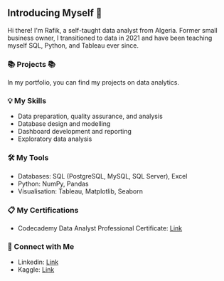## Introducing Myself 👋

Hi there! I'm Rafik, a self-taught data analyst from Algeria. Former small business owner, I transitioned to data in 2021 and have been teaching myself SQL, Python, and Tableau ever since.

### 📚 Projects 📚

In my portfolio, you can find my projects on data analytics.

### 💡 My Skills

   * Data preparation, quality assurance, and analysis
   * Database design and modelling
   * Dashboard development and reporting
   * Exploratory data analysis


### 🛠️ My Tools

   * Databases: SQL (PostgreSQL, MySQL, SQL Server), Excel
   * Python: NumPy, Pandas
   * Visualisation: Tableau, Matplotlib, Seaborn

### :clipboard: My Certifications

   * Codecademy Data Analyst Professional Certificate: [Link](https://www.codecademy.com/profiles/rafiksebia8243738496/certificates/7dec503730a448c8b22bb251ada403f3)

### :raised_hands: Connect with Me

   * Linkedin: [Link](https://www.linkedin.com/in/rafik-sebia-44837b24a/)
   * Kaggle: [Link](https://www.kaggle.com/destroyerkamikaz)


<!--
**Rafik-Sebia/Rafik-Sebia** is a ✨ _special_ ✨ repository because its `README.md` (this file) appears on your GitHub profile.

Here are some ideas to get you started:

- 🔭 I’m currently working on ...
- 🌱 I’m currently learning ...
- 👯 I’m looking to collaborate on ...
- 🤔 I’m looking for help with ...
- 💬 Ask me about ...
- 📫 How to reach me: ...
- 😄 Pronouns: ...
- ⚡ Fun fact: ...
-->
